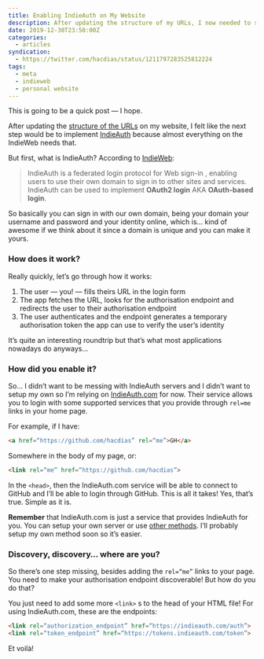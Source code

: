```yaml
---
title: Enabling IndieAuth on My Website
description: After updating the structure of my URLs, I now needed to start enabling some IndieWeb features... here's how to enable IndieAuth!
date: 2019-12-30T23:50:00Z
categories:
  - articles
syndication:
  - https://twitter.com/hacdias/status/1211797283525812224
tags:
  - meta
  - indieweb
  - personal website
---
```


This is going to be a quick post — I hope. 

After updating the [structure of the URLs](/2019/12/28/url-structure) on my website, I felt like the next step would be to implement [IndieAuth](https://indieauth.net/) because almost everything on the IndieWeb needs that.

<!--more-->

But first, what is IndieAuth? According to [IndieWeb](https://indieweb.org/IndieAuth):

>  IndieAuth  is a federated login protocol for  Web sign-in , enabling users to use their own  domain  to sign in to other sites and services. IndieAuth can be used to implement **OAuth2 login** AKA **OAuth-based login**.  

So basically you can sign in with our own domain, being your domain your username and password and your identity online, which is… kind of awesome if we think about it since a domain is unique and you can make it yours.

### How does it work?

Really quickly, let’s go through how it works:

1. The user — you! — fills theirs URL in the login form
2. The app fetches the URL, looks for the authorisation endpoint and redirects the user to their authorisation endpoint
3. The user authenticates and the endpoint generates a temporary authorisation token the app can use to verify the user’s identity

It’s quite an interesting roundtrip but that’s what most applications nowadays do anyways…

### How did you enable it?

So… I didn’t want to be messing with IndieAuth servers and I didn’t want to setup my own so I’m relying on [IndieAuth.com](https://indieauth.com/) for now. Their service allows you to login with some supported services that you provide through `rel=me` links in your home page.

For example, if I have:

```html
<a href=“https://github.com/hacdias” rel=“me”>GH</a>
```

Somewhere in the body of my page, or:

```html
<link rel=“me” href=“https://github.com/hacdias”>
```

In the `<head>`,  then the IndieAuth.com service will be able to connect to GitHub and I’ll be able to login through GitHub. This is all it takes! Yes, that’s true. Simple as it is.

**Remember** that IndieAuth.com is just a service that provides IndieAuth for you. You can setup your own server or use [other methods](https://indieweb.org/IndieAuth#IndieWeb_Examples). I’ll probably setup my own method soon so it’s easier.

### Discovery, discovery… where are you?

So there’s one step missing, besides adding the `rel=“me”` links to your page. You need to make your authorisation endpoint discoverable! But how do you do that?

You just need to add some more `<link>` s to the head of your HTML file! For using IndieAuth.com, these are the endpoints:

```html
<link rel=“authorization_endpoint” href=“https://indieauth.com/auth”>
<link rel=“token_endpoint” href=“https://tokens.indieauth.com/token”>
``` 

Et voilà!
